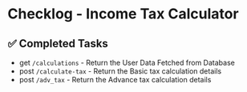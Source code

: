 
# Checklog - Income Tax Calculator

## ✅ Completed Tasks

-  get `/calculations` - Return the User Data Fetched from Database
-  post `/calculate-tax` - Return the Basic tax calculation details 
-  post `/adv_tax` - Return the Advance tax calculation details  